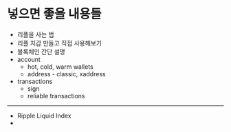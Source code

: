 # 넣으면 좋을 내용들

-   리플을 사는 법
-   리플 지갑 만들고 직접 사용해보기
-   블록체인 간단 설명
-   account
    -   hot, cold, warm wallets
    -   address - classic, xaddress
-   transactions
    -   sign
    -   reliable transactions

---

-   Ripple Liquid Index
-

